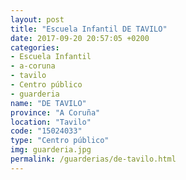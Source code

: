 ```yaml
---
layout: post
title: "Escuela Infantil DE TAVILO"
date: 2017-09-20 20:57:05 +0200
categories:
- Escuela Infantil
- a-coruna
- tavilo
- Centro público
- guarderia
name: "DE TAVILO"
province: "A Coruña"
location: "Tavilo"
code: "15024033"
type: "Centro público"
img: guarderia.jpg
permalink: /guarderias/de-tavilo.html
---
```

